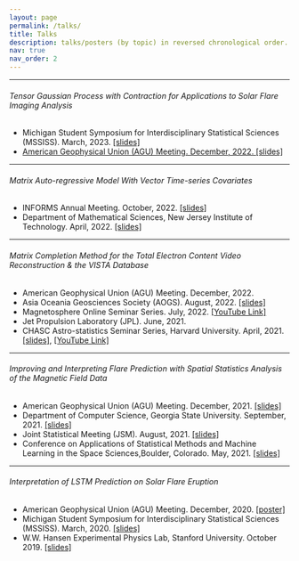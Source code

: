 ```yaml
---
layout: page
permalink: /talks/
title: Talks
description: talks/posters (by topic) in reversed chronological order. 
nav: true
nav_order: 2
---
```


<hr>
<h6>Tensor Gaussian Process with Contraction for Applications to Solar Flare Imaging Analysis </h6>

<ul>
    <li> Michigan Student Symposium for Interdisciplinary Statistical Sciences (MSSISS). March, 2023. <a href="https://husun0822.github.io/assets/pdf/talks/2023-MSSISS-Slides.pdf"> [slides]</li>
    <li>American Geophysical Union (AGU) Meeting. December, 2022. <a href="https://husun0822.github.io/assets/pdf/talks/2022-AGU-Slides.pdf"> [slides]</a></li>
</ul>



<hr>
<h6>Matrix Auto-regressive Model With Vector Time-series Covariates </h6>

<ul>
    <li>INFORMS Annual Meeting. October, 2022. <a href="https://husun0822.github.io/assets/pdf/talks/2022-INFORMS-Slides.pdf"> [slides]</a></li>
    <li>Department of Mathematical Sciences, New Jersey Institute of Technology. April, 2022. <a href="https://husun0822.github.io/assets/pdf/talks/2022-NJIT-Slides.pdf"> [slides]</a> </li>    
</ul>





<hr>
<h6>Matrix Completion Method for the Total Electron Content Video Reconstruction & the VISTA Database </h6>

<ul>
    <li>American Geophysical Union (AGU) Meeting. December, 2022. </li>
    <li>Asia Oceania Geosciences Society (AOGS). August, 2022. <a href="https://husun0822.github.io/assets/pdf/talks/2022-AOGS-Slides.pdf"> [slides]</a></li>
    <li>Magnetosphere Online Seminar Series. July, 2022. <a href="https://www.youtube.com/watch?v=syUZaqSyTag&ab_channel=MagnetosphereSeminars"> [YouTube Link]</a> </li>
    <li>Jet Propulsion Laboratory (JPL). June, 2021. </li>
    <li>CHASC Astro-statistics Seminar Series, Harvard University. April, 2021. <a href="https://husun0822.github.io/assets/pdf/talks/2021-CHASC-VISTA-Slides.pdf"> [slides]</a>, <a href="https://www.youtube.com/watch?v=l0FjuXTKq5A&t=2s&ab_channel=VinayKashyap"> [YouTube Link]</a> </li>
</ul>




<hr>
<h6>Improving and Interpreting Flare Prediction with Spatial Statistics Analysis of the Magnetic Field Data </h6>

<ul>
    <li> American Geophysical Union (AGU) Meeting. December, 2021. <a href="https://husun0822.github.io/assets/pdf/talks/2021-AGU-Slides.pdf"> [slides]</a></li>
    <li> Department of Computer Science, Georgia State University. September, 2021. <a href="https://husun0822.github.io/assets/pdf/talks/2021-GSU-Slides.pdf"> [slides]</a> </li>
    <li> Joint Statistical Meeting (JSM). August, 2021. <a href="https://husun0822.github.io/assets/pdf/talks/2021-JSM-Slides.pdf"> [slides]</a> </li>
    <li> Conference on Applications of Statistical Methods and Machine Learning in the Space Sciences,Boulder, Colorado. May, 2021. <a href="https://husun0822.github.io/assets/pdf/talks/2021-Boulder-Slides.pdf"> [slides]</a> </li>
</ul>





<hr>
<h6>Interpretation of LSTM Prediction on Solar Flare Eruption </h6>

<ul>
    <li> American Geophysical Union (AGU) Meeting. December, 2020. <a href="https://husun0822.github.io/assets/pdf/talks/2020-MSSISS-Poster.pdf"> [poster]</a> </li>
    <li> Michigan Student Symposium for Interdisciplinary Statistical Sciences (MSSISS). March, 2020. <a href="https://husun0822.github.io/assets/pdf/talks/2020-MSSISS-Slides.pdf"> [slides]</a></li>
    <li> W.W. Hansen Experimental Physics Lab, Stanford University. October 2019. <a href="https://husun0822.github.io/assets/pdf/talks/2019-Stanford-Talk.pdf"> [slides]</a> </li>
</ul>
